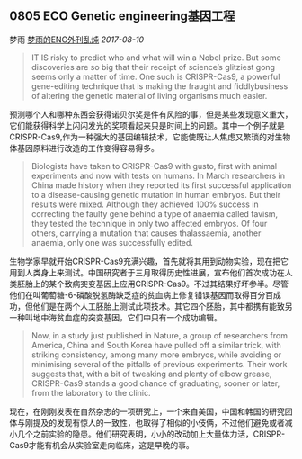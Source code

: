 ## 0805 ECO Genetic engineering基因工程

梦雨 [梦雨的ENG外刊乱炖](javascript:void(0);) *2017-08-10*

> IT IS risky to predict who and what will win a Nobel prize. But some discoveries are so big that their receipt of science’s glitziest gong seems only a matter of time. One such is CRISPR-Cas9, a powerful gene-editing technique that is making the fraught and fiddlybusiness of altering the genetic material of living organisms much easier.

预测哪个人和哪种东西会获得诺贝尔奖是件有风险的事，但是某些发现意义重大，它们能获得科学上闪闪发光的奖项看起来只是时间上的问题。其中一个例子就是CRISPR-Cas9,作为一种强大的基因编辑技术，它能使既让人焦虑又繁琐的对生物体基因原料进行改造的工作变得容易得多。

> Biologists have taken to CRISPR-Cas9 with gusto, first with animal experiments and now with tests on humans. In March researchers in China made history when they reported its first successful application to a disease-causing genetic mutation in human embryos. But their results were mixed. Although they achieved 100% success in correcting the faulty gene behind a type of anaemia called favism, they tested the technique in only two affected embryos. Of four others, carrying a mutation that causes thalassaemia, another anaemia, only one was successfully edited.

生物学家早就开始CRISPR-Cas9充满兴趣，首先就将其用到动物实验，现在把它用到人类身上来测试。中国研究者于三月取得历史性进展，宣布他们首次成功在人类胚胎上的某个致病突变基因上应用CRISPR-Cas9。不过其结果好坏参半。尽管他们在叫葡萄糖-6-磷酸脱氢酶缺乏症的贫血病上修复错误基因而取得百分百成功，但他们是在两个人工胚胎上测试此项技术。其它四个胚胎，其中都携有能致另一种叫地中海贫血症的突变基因，它们中只有一个成功编辑。

> Now, in a study just published in Nature, a group of researchers from America, China and South Korea have pulled off a similar trick, with striking consistency, among many more embryos, while avoiding or minimising several of the pitfalls of previous experiments. Their work suggests that, with a bit of tweaking and plenty of elbow grease, CRISPR-Cas9 stands a good chance of graduating, sooner or later, from the laboratory to the clinic.

现在，在刚刚发表在自然杂志的一项研究上，一个来自美国，中国和韩国的研究团体与刚提及的发现有惊人的一致性，也取得了相似的小伎俩，不过他们避免或者减小几个之前实验的隐患。他们研究表明，小小的改动加上大量体力活，CRISPR-Cas9才能有机会从实验室走向临床，这是早晚的事。









